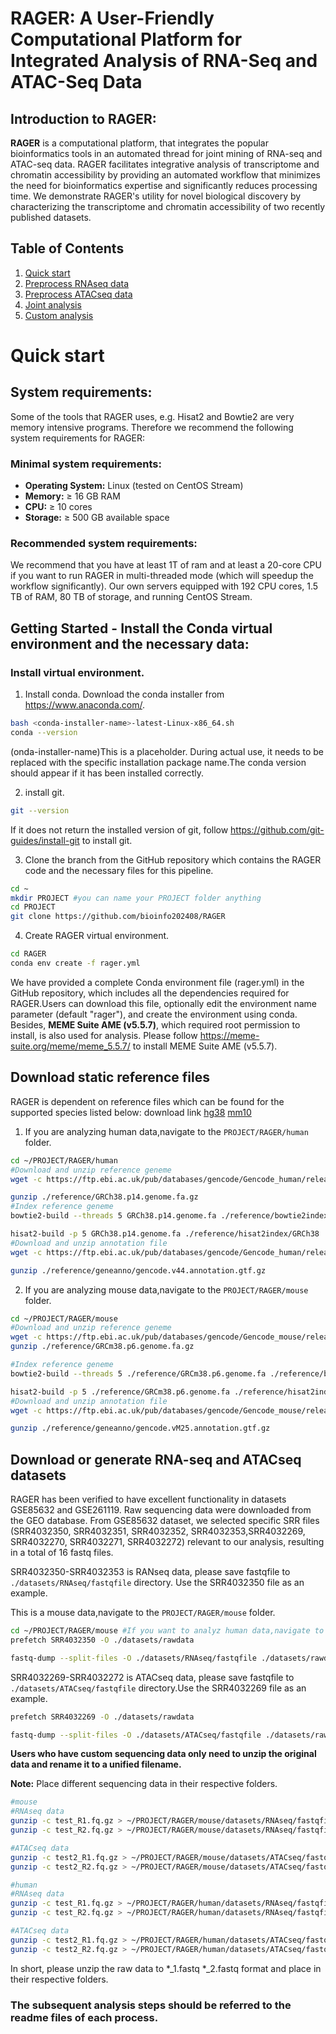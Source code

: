 # **RAGER: A User-Friendly Computational Platform for Integrated Analysis of RNA-Seq and ATAC-Seq Data**

## Introduction to RAGER:
**RAGER** is a computational platform, that integrates the popular bioinformatics tools in an automated thread for joint mining of RNA-seq and ATAC-seq data. RAGER facilitates integrative analysis of transcriptome and chromatin accessibility by providing an automated workflow that minimizes the need for bioinformatics expertise and significantly reduces processing time. We demonstrate RAGER's utility for novel biological discovery by characterizing the transcriptome and chromatin accessibility of two recently published datasets.

## Table of Contents
1. [Quick start](#quick-start)
2. [Preprocess RNAseq data](https://github.com/bioinfo202408/RAGER/blob/main/Preprocess_RNAseq_data.md)
3. [Preprocess ATACseq data](https://github.com/bioinfo202408/RAGER/blob/main/Preprocess_ATACseq_data.md) 
4. [Joint analysis](https://github.com/bioinfo202408/RAGER/blob/main/Joint_analysis.md)
5. [Custom analysis](https://github.com/bioinfo202408/RAGER/blob/main/Custom_analysis.md)

# **Quick start**
## System requirements:
Some of the tools that RAGER uses, e.g. Hisat2 and Bowtie2 are very memory intensive programs. Therefore we recommend the following system requirements for RAGER:

### Minimal system requirements:
- **Operating System:** Linux (tested on CentOS Stream)  
- **Memory:** ≥ 16 GB RAM  
- **CPU:** ≥ 10 cores 
- **Storage:** ≥ 500 GB available space  

### Recommended system requirements:
We recommend that you have at least 1T of ram and at least a 20-core CPU if you want to run RAGER in multi-threaded mode (which will speedup the workflow significantly). Our own servers equipped with 192 CPU cores, 1.5 TB of RAM, 80 TB of storage, and running CentOS Stream.


## Getting Started - Install the Conda virtual environment and the necessary data: 

### Install virtual environment.
1. Install conda. Download the conda installer from https://www.anaconda.com/. 
```bash
bash <conda-installer-name>-latest-Linux-x86_64.sh
conda --version
```
(onda-installer-name)This is a placeholder. During actual use, it needs to be replaced with the specific installation package name.The conda version should appear if it has been installed correctly.

2. install git.
```bash
git --version
```
If it does not return the installed version of git, follow https://github.com/git-guides/install-git to install git.

3. Clone the branch from the GitHub repository which contains the RAGER code and the necessary files for this pipeline.
```bash
cd ~
mkdir PROJECT #you can name your PROJECT folder anything
cd PROJECT
git clone https://github.com/bioinfo202408/RAGER
```


4. Create RAGER virtual environment.
```bash
cd RAGER
conda env create -f rager.yml
```
We have provided a complete Conda environment file (rager.yml) in the GitHub repository, which includes all the dependencies required for RAGER.Users can download this file, optionally edit the environment name parameter (default "rager"), and create the environment using conda. Besides, **MEME Suite AME (v5.5.7)**, which required root permission to install, is also used for analysis. Please follow https://meme-suite.org/meme/meme_5.5.7/ to install MEME Suite AME (v5.5.7).

## Download static reference files
RAGER is dependent on reference files which can be found for the supported species listed below: download link [hg38](https://ftp.ebi.ac.uk/pub/databases/gencode/Gencode_human/release_44/) [mm10](https://ftp.ebi.ac.uk/pub/databases/gencode/Gencode_mouse/release_M25/)


1. If you are analyzing human data,navigate to the `PROJECT/RAGER/human` folder.
```bash
cd ~/PROJECT/RAGER/human
#Download and unzip reference geneme
wget -c https://ftp.ebi.ac.uk/pub/databases/gencode/Gencode_human/release_44/GRCh38.p14.genome.fa.gz -P ./reference

gunzip ./reference/GRCh38.p14.genome.fa.gz
#Index reference geneme
bowtie2-build --threads 5 GRCh38.p14.genome.fa ./reference/bowtie2index/GRCh38

hisat2-build -p 5 GRCh38.p14.genome.fa ./reference/hisat2index/GRCh38
#Download and unzip annotation file
wget -c https://ftp.ebi.ac.uk/pub/databases/gencode/Gencode_human/release_44/gencode.v44.annotation.gtf.gz -P ./reference/geneanno

gunzip ./reference/geneanno/gencode.v44.annotation.gtf.gz
```
2. If you are analyzing mouse data,navigate to the `PROJECT/RAGER/mouse` folder.

```bash
cd ~/PROJECT/RAGER/mouse
#Download and unzip reference geneme
wget -c https://ftp.ebi.ac.uk/pub/databases/gencode/Gencode_mouse/release_M25/GRCm38.p6.genome.fa.gz -P ./reference/
gunzip ./reference/GRCm38.p6.genome.fa.gz

#Index reference geneme
bowtie2-build --threads 5 ./reference/GRCm38.p6.genome.fa ./reference/bowtie2index/GRCm38

hisat2-build -p 5 ./reference/GRCm38.p6.genome.fa ./reference/hisat2index/GRCm38
#Download and unzip annotation file
wget -c https://ftp.ebi.ac.uk/pub/databases/gencode/Gencode_mouse/release_M25/gencode.vM25.annotation.gtf.gz -P ./reference/geneanno

gunzip ./reference/geneanno/gencode.vM25.annotation.gtf.gz
```

## Download or generate RNA-seq and ATACseq datasets
RAGER has been verified to have excellent functionality in datasets GSE85632 and GSE261119.
Raw sequencing data were downloaded from the GEO database. From GSE85632 dataset, we selected specific SRR files (SRR4032350, SRR4032351, SRR4032352, SRR4032353,SRR4032269, SRR4032270, SRR4032271, SRR4032272) relevant to our analysis, resulting in a total of 16 fastq files.

SRR4032350-SRR4032353 is RANseq data, please save fastqfile to `./datasets/RNAseq/fastqfile` directory. Use the SRR4032350 file as an example. 

This is a mouse data,navigate to the `PROJECT/RAGER/mouse` folder.
```bash
cd ~/PROJECT/RAGER/mouse #If you want to analyz human data,navigate to the ~/PROJECT/RAGER/human folder.
prefetch SRR4032350 -O ./datasets/rawdata

fastq-dump --split-files -O ./datasets/RNAseq/fastqfile ./datasets/rawdata/SRR4032350/SRR4032350.sra 
```


SRR4032269-SRR4032272 is ATACseq data, please save fastqfile to `./datasets/ATACseq/fastqfile` directory.Use the SRR4032269 file as an example.

```bash
prefetch SRR4032269 -O ./datasets/rawdata

fastq-dump --split-files -O ./datasets/ATACseq/fastqfile ./datasets/rawdata/SRR4032269/SRR4032269.sra 
```

**Users who have custom sequencing data only need to unzip the original data and rename it to a unified filename.**

**Note:** Place different sequencing data in their respective folders.

```bash
#mouse
#RNAseq data
gunzip -c test_R1.fq.gz > ~/PROJECT/RAGER/mouse/datasets/RNAseq/fastqfile/test_1.fastq
gunzip -c test_R2.fq.gz > ~/PROJECT/RAGER/mouse/datasets/RNAseq/fastqfile/test_2.fastq

#ATACseq data
gunzip -c test2_R1.fq.gz > ~/PROJECT/RAGER/mouse/datasets/ATACseq/fastqfile/test2_1.fastq
gunzip -c test2_R2.fq.gz > ~/PROJECT/RAGER/mouse/datasets/ATACseq/fastqfile/test2_2.fastq

#human
#RNAseq data
gunzip -c test_R1.fq.gz > ~/PROJECT/RAGER/human/datasets/RNAseq/fastqfile/test_1.fastq
gunzip -c test_R2.fq.gz > ~/PROJECT/RAGER/human/datasets/RNAseq/fastqfile/test_2.fastq

#ATACseq data
gunzip -c test2_R1.fq.gz > ~/PROJECT/RAGER/human/datasets/ATACseq/fastqfile/test2_1.fastq
gunzip -c test2_R2.fq.gz > ~/PROJECT/RAGER/human/datasets/ATACseq/fastqfile/test2_2.fastq
```
In short, please unzip the raw data to *_1.fastq *_2.fastq format and place in their respective folders.

### **The subsequent analysis steps should be referred to the readme files of each process.**





